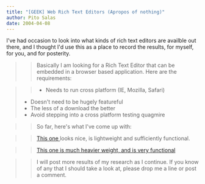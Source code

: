 ```yaml
---
title: "[GEEK] Web Rich Text Editors (Apropos of nothing)"
author: Pito Salas
date: 2004-04-08
---
```




I've had occasion to look into what kinds of rich text editors are availble
out there, and I thought I'd use this as a place to record the results, for
myself, for you, and for posterity.

>>

>> Basically I am looking for a Rich Text Editor that can be embedded in a
browser based application. Here are the requirements:

>>

>> - Needs to run cross platform (IE, Mozilla, Safari)  
> - Doesn't need to be hugely featureful  
> - The less of a download the better  
> - Avoid stepping into a cross platform testing quagmire
>>

>> So far, here's what I've come up with:

>>

>> [This one ](<http://www.kevinroth.com/rte/demo.htm>)looks nice, is
lightweight and sufficiently functional.

>>

>> [This one is much heavier weight, and is very
functional](<http://kupu.oscom.org/>)

>>

>> I will post more results of my research as I continue. If you know of any
that I should take a look at, please drop me a line or post a comment.


